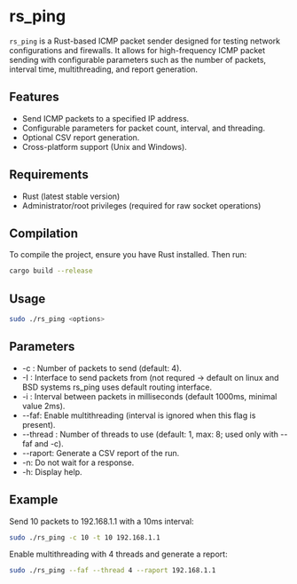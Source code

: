 # rs_ping

`rs_ping` is a Rust-based ICMP packet sender designed for testing network configurations and firewalls. It allows for high-frequency ICMP packet sending with configurable parameters such as the number of packets, interval time, multithreading, and report generation.

## Features
- Send ICMP packets to a specified IP address.
- Configurable parameters for packet count, interval, and threading.
- Optional CSV report generation.
- Cross-platform support (Unix and Windows).

## Requirements
- Rust (latest stable version)
- Administrator/root privileges (required for raw socket operations)

## Compilation
To compile the project, ensure you have Rust installed. Then run:
```bash
cargo build --release
```

## Usage
```bash
sudo ./rs_ping <options>
```

## Parameters

* -c <count>: Number of packets to send (default: 4).
* -I <interface>: Interface to send packets from (not requred -> default on linux and BSD systems rs_ping uses default routing interface.
* -i <interval>: Interval between packets in milliseconds (default 1000ms, minimal value 2ms).
* --faf: Enable multithreading (interval is ignored when this flag is present).
* --thread <count>: Number of threads to use (default: 1, max: 8; used only with --faf and -c).
* --raport: Generate a CSV report of the run.
* -n: Do not wait for a response.
* -h: Display help.

## Example

Send 10 packets to 192.168.1.1 with a 10ms interval:
```bash
sudo ./rs_ping -c 10 -t 10 192.168.1.1
```

Enable multithreading with 4 threads and generate a report:
```bash
sudo ./rs_ping --faf --thread 4 --raport 192.168.1.1
```